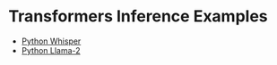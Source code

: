 # Transformers Inference Examples

- [Python Whisper](./python_whisper)
- [Python Llama-2](./python_llama2)
